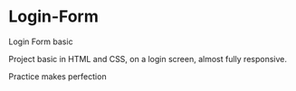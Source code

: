 # Login-Form
Login Form basic

Project basic in HTML and CSS, on a login screen, almost fully responsive.

Practice makes perfection
